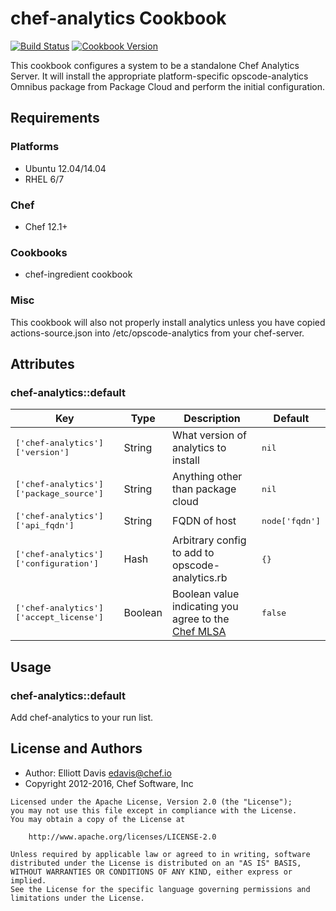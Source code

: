 # chef-analytics Cookbook

[![Build Status](https://travis-ci.org/chef-cookbooks/chef-analytics.svg?branch=master)](https://travis-ci.org/chef-cookbooks/chef-analytics) [![Cookbook Version](https://img.shields.io/cookbook/v/chef-analytics.svg)](https://supermarket.chef.io/cookbooks/chef-analytics)

This cookbook configures a system to be a standalone Chef Analytics Server. It will install the appropriate platform-specific opscode-analytics Omnibus package from Package Cloud and perform the initial configuration.

## Requirements

### Platforms

- Ubuntu 12.04/14.04
- RHEL 6/7

### Chef

- Chef 12.1+

### Cookbooks

- chef-ingredient cookbook

### Misc

This cookbook will also not properly install analytics unless you have copied actions-source.json into /etc/opscode-analytics from your chef-server.

## Attributes

### chef-analytics::default

Key                                           | Type    | Description                                                                                         | Default
--------------------------------------------- | ------- | --------------------------------------------------------------------------------------------------- | ---------------------
<tt>['chef-analytics']['version']</tt>        | String  | What version of analytics to install                                                                | <tt>nil</tt>
<tt>['chef-analytics']['package_source']</tt> | String  | Anything other than package cloud                                                                   | <tt>nil</tt>
<tt>['chef-analytics']['api_fqdn']</tt>       | String  | FQDN of host                                                                                        | <tt>node['fqdn']</tt>
<tt>['chef-analytics']['configuration']</tt>  | Hash    | Arbitrary config to add to opscode-analytics.rb                                                     | <tt>{}</tt>
<tt>['chef-analytics']['accept_license']</tt> | Boolean | Boolean value indicating you agree to the [Chef MLSA](https://www.chef.io/online-master-agreement/) | <tt>false</tt>

## Usage

### chef-analytics::default

Add chef-analytics to your run list.

## License and Authors

- Author: Elliott Davis [edavis@chef.io](mailto:edavis@chef.io)
- Copyright 2012-2016, Chef Software, Inc

```text
Licensed under the Apache License, Version 2.0 (the "License");
you may not use this file except in compliance with the License.
You may obtain a copy of the License at

    http://www.apache.org/licenses/LICENSE-2.0

Unless required by applicable law or agreed to in writing, software
distributed under the License is distributed on an "AS IS" BASIS,
WITHOUT WARRANTIES OR CONDITIONS OF ANY KIND, either express or implied.
See the License for the specific language governing permissions and
limitations under the License.
```
